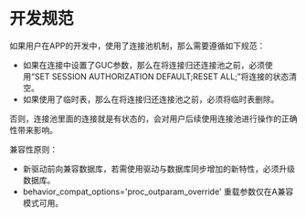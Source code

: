 # 开发规范<a name="ZH-CN_TOPIC_0289900537"></a>

如果用户在APP的开发中，使用了连接池机制，那么需要遵循如下规范：

-   如果在连接中设置了GUC参数，那么在将连接归还连接池之前，必须使用“SET SESSION AUTHORIZATION DEFAULT;RESET ALL;”将连接的状态清空。
-   如果使用了临时表，那么在将连接归还连接池之前，必须将临时表删除。

否则，连接池里面的连接就是有状态的，会对用户后续使用连接池进行操作的正确性带来影响。

兼容性原则：

-   新驱动前向兼容数据库，若需使用驱动与数据库同步增加的新特性，必须升级数据库。
-   behavior\_compat\_options='proc\_outparam\_override' 重载参数仅在A兼容模式可用。

